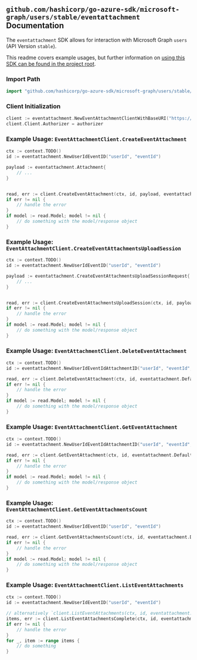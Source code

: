 
## `github.com/hashicorp/go-azure-sdk/microsoft-graph/users/stable/eventattachment` Documentation

The `eventattachment` SDK allows for interaction with Microsoft Graph `users` (API Version `stable`).

This readme covers example usages, but further information on [using this SDK can be found in the project root](https://github.com/hashicorp/go-azure-sdk/tree/main/docs).

### Import Path

```go
import "github.com/hashicorp/go-azure-sdk/microsoft-graph/users/stable/eventattachment"
```


### Client Initialization

```go
client := eventattachment.NewEventAttachmentClientWithBaseURI("https://graph.microsoft.com")
client.Client.Authorizer = authorizer
```


### Example Usage: `EventAttachmentClient.CreateEventAttachment`

```go
ctx := context.TODO()
id := eventattachment.NewUserIdEventID("userId", "eventId")

payload := eventattachment.Attachment{
	// ...
}


read, err := client.CreateEventAttachment(ctx, id, payload, eventattachment.DefaultCreateEventAttachmentOperationOptions())
if err != nil {
	// handle the error
}
if model := read.Model; model != nil {
	// do something with the model/response object
}
```


### Example Usage: `EventAttachmentClient.CreateEventAttachmentsUploadSession`

```go
ctx := context.TODO()
id := eventattachment.NewUserIdEventID("userId", "eventId")

payload := eventattachment.CreateEventAttachmentsUploadSessionRequest{
	// ...
}


read, err := client.CreateEventAttachmentsUploadSession(ctx, id, payload, eventattachment.DefaultCreateEventAttachmentsUploadSessionOperationOptions())
if err != nil {
	// handle the error
}
if model := read.Model; model != nil {
	// do something with the model/response object
}
```


### Example Usage: `EventAttachmentClient.DeleteEventAttachment`

```go
ctx := context.TODO()
id := eventattachment.NewUserIdEventIdAttachmentID("userId", "eventId", "attachmentId")

read, err := client.DeleteEventAttachment(ctx, id, eventattachment.DefaultDeleteEventAttachmentOperationOptions())
if err != nil {
	// handle the error
}
if model := read.Model; model != nil {
	// do something with the model/response object
}
```


### Example Usage: `EventAttachmentClient.GetEventAttachment`

```go
ctx := context.TODO()
id := eventattachment.NewUserIdEventIdAttachmentID("userId", "eventId", "attachmentId")

read, err := client.GetEventAttachment(ctx, id, eventattachment.DefaultGetEventAttachmentOperationOptions())
if err != nil {
	// handle the error
}
if model := read.Model; model != nil {
	// do something with the model/response object
}
```


### Example Usage: `EventAttachmentClient.GetEventAttachmentsCount`

```go
ctx := context.TODO()
id := eventattachment.NewUserIdEventID("userId", "eventId")

read, err := client.GetEventAttachmentsCount(ctx, id, eventattachment.DefaultGetEventAttachmentsCountOperationOptions())
if err != nil {
	// handle the error
}
if model := read.Model; model != nil {
	// do something with the model/response object
}
```


### Example Usage: `EventAttachmentClient.ListEventAttachments`

```go
ctx := context.TODO()
id := eventattachment.NewUserIdEventID("userId", "eventId")

// alternatively `client.ListEventAttachments(ctx, id, eventattachment.DefaultListEventAttachmentsOperationOptions())` can be used to do batched pagination
items, err := client.ListEventAttachmentsComplete(ctx, id, eventattachment.DefaultListEventAttachmentsOperationOptions())
if err != nil {
	// handle the error
}
for _, item := range items {
	// do something
}
```
